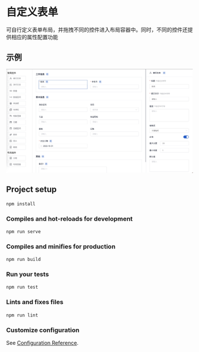 # 自定义表单

可自行定义表单布局，并拖拽不同的控件进入布局容器中。同时，不同的控件还提供相应的属性配置功能

## 示例

![示例](https://github.com/cy-mjy/custom-form/raw/main/example.jpeg)

## Project setup
```
npm install
```

### Compiles and hot-reloads for development
```
npm run serve
```

### Compiles and minifies for production
```
npm run build
```

### Run your tests
```
npm run test
```

### Lints and fixes files
```
npm run lint
```

### Customize configuration
See [Configuration Reference](https://cli.vuejs.org/config/).
